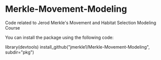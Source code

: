 # Merkle-Movement-Modeling
Code related to Jerod Merkle's Movement and Habitat Selection Modeling Course

You can install the package using the following code:

library(devtools)
install_github("jmerkle1/Merkle-Movement-Modeling", subdir="pkg")
